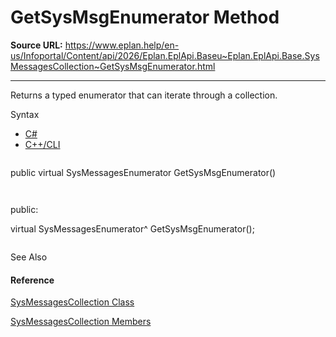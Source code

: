 # GetSysMsgEnumerator Method

**Source URL:** https://www.eplan.help/en-us/Infoportal/Content/api/2026/Eplan.EplApi.Baseu~Eplan.EplApi.Base.SysMessagesCollection~GetSysMsgEnumerator.html

---

Returns a typed enumerator that can iterate through a collection.

Syntax

- [C#](#i-syntax-CS)
- [C++/CLI](#i-syntax-CPP2005)

```
```
public virtual SysMessagesEnumerator GetSysMsgEnumerator()
```
```

```
```
public:
virtual SysMessagesEnumerator^ GetSysMsgEnumerator();
```
```



See Also

#### Reference

[SysMessagesCollection Class](Eplan.EplApi.Baseu~Eplan.EplApi.Base.SysMessagesCollection.html)
  
[SysMessagesCollection Members](Eplan.EplApi.Baseu~Eplan.EplApi.Base.SysMessagesCollection_members.html)